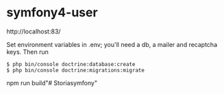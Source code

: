 # symfony4-user

http://localhost:83/




Set environment variables in .env; you'll need a db, a mailer and recaptcha keys. Then run

	$ php bin/console doctrine:database:create
	$ php bin/console doctrine:migrations:migrate
	
	
 npm run build"# Storiasymfony" 
